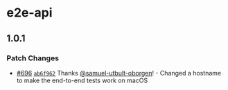 # e2e-api

## 1.0.1

### Patch Changes

-   [#696](https://github.com/HoudiniGraphql/houdini/pull/696) [`ab6f962`](https://github.com/HoudiniGraphql/houdini/commit/ab6f962fa459949335b2dcb543b623bef0873379) Thanks [@samuel-utbult-oborgen](https://github.com/samuel-utbult-oborgen)! - Changed a hostname to make the end-to-end tests work on macOS
